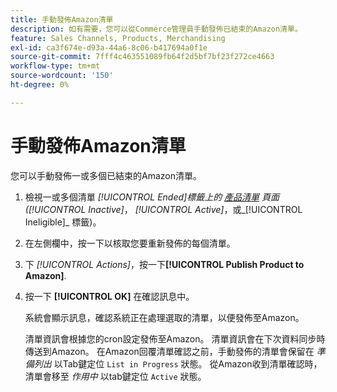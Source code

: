 ```yaml
---
title: 手動發佈Amazon清單
description: 如有需要，您可以從Commerce管理員手動發佈已結束的Amazon清單。
feature: Sales Channels, Products, Merchandising
exl-id: ca3f674e-d93a-44a6-8c06-b417694a0f1e
source-git-commit: 7fff4c463551089fb64f2d5bf7bf23f272ce4663
workflow-type: tm+mt
source-wordcount: '150'
ht-degree: 0%

---
```


# 手動發佈Amazon清單

您可以手動發佈一或多個已結束的Amazon清單。

1. 檢視一或多個清單 _[!UICONTROL Ended]_標籤上的 [產品清單](./managing-product-listings.md) 頁面(_[!UICONTROL Inactive]_， _[!UICONTROL Active]_，或_[!UICONTROL Ineligible]_ 標籤)。

1. 在左側欄中，按一下以核取您要重新發佈的每個清單。

1. 下 _[!UICONTROL Actions]_，按一下&#x200B;**[!UICONTROL Publish Product to Amazon]**.

1. 按一下 **[!UICONTROL OK]** 在確認訊息中。

   系統會顯示訊息，確認系統正在處理選取的清單，以便發佈至Amazon。

   清單資訊會根據您的cron設定發佈至Amazon。 清單資訊會在下次資料同步時傳送到Amazon。 在Amazon回覆清單確認之前，手動發佈的清單會保留在 _準備列出_ 以Tab鍵定位 `List in Progress` 狀態。 從Amazon收到清單確認時，清單會移至 _作用中_ 以tab鍵定位 `Active` 狀態。
